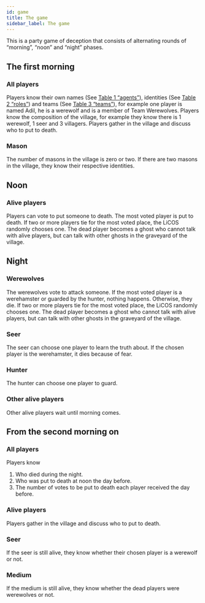 ```yaml
---
id: game
title: The game
sidebar_label: The game
---
```

This is a party game of deception that consists of alternating rounds of “morning”, “noon” and “night” phases. 

## The first morning

### All players

Players know their own names (See [Table 1 “agents”](agents#table-1-agents)), identities (See [Table 2 “roles”](roles#table-2-roles)) and teams (See [Table 3 “teams”](teams#table-3-teams)), for example one player is named Adil, he is a werewolf and is a member of Team Werewolves. Players know the composition of the village, for example they know there is 1 werewolf, 1 seer and 3 villagers. Players gather in the village and discuss who to put to death.

### Mason

The number of masons in the village is zero or two. If there are two masons in the village, they know their respective identities.

## Noon

### Alive players

Players can vote to put someone to death. The most voted player is put to death. If two or more players tie for the most voted place, the LiCOS randomly chooses one. The dead player becomes a ghost who cannot talk with alive players, but can talk with other ghosts in the graveyard of the village.

## Night

### Werewolves

The werewolves vote to attack someone. If the most voted player is a werehamster or guarded by the hunter, nothing happens. Otherwise, they die. If two or more players tie for the most voted place, the LiCOS randomly chooses one. The dead player becomes a ghost who cannot talk with alive players, but can talk with other ghosts in the graveyard of the village.

### Seer

The seer can choose one player to learn the truth about. If the chosen player is the werehamster, it dies because of fear.

### Hunter

The hunter can choose one player to guard.

### Other alive players

Other alive players wait until morning comes.

## From the second morning on

### All players

Players know
1. Who died during the night.
2. Who was put to death at noon the day before.
3. The number of votes to be put to death each player received the day before.

### Alive players

Players gather in the village and discuss who to put to death.

### Seer

If the seer is still alive, they know whether their chosen player is a werewolf or not.

### Medium

If the medium is still alive, they know whether the dead players were werewolves or not.